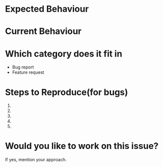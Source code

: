 # Expected Behaviour
# Current Behaviour
# Which category does it fit in
* Bug report
* Feature request
# Steps to Reproduce(for bugs)
1.
2.
3.
4.
5.
# Would you like to work on this issue?
If yes, mention your approach.
